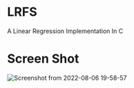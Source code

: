 # LRFS
A Linear Regression Implementation In C
# Screen Shot 

![Screenshot from 2022-08-06 19-58-57](https://user-images.githubusercontent.com/110425449/183258759-730cda02-d297-4bae-8b7c-b9c0ec008563.png)
